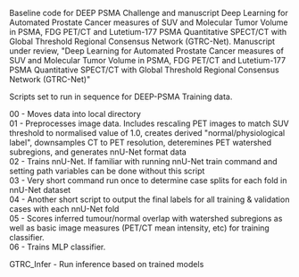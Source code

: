 Baseline code for DEEP PSMA Challenge and manuscript Deep Learning for Automated Prostate Cancer measures of SUV and Molecular Tumor Volume in PSMA, FDG PET/CT and Lutetium-177 PSMA Quantitative SPECT/CT with Global Threshold Regional Consensus Network (GTRC-Net).
Manuscript under review, "Deep Learning for Automated Prostate Cancer measures of SUV and Molecular Tumor Volume in PSMA, FDG PET/CT and Lutetium-177 PSMA Quantitative SPECT/CT with Global Threshold Regional Consensus Network (GTRC-Net)"



Scripts set to run in sequence for DEEP-PSMA Training data. 

00 - Moves data into local directory  
01 - Preprocesses image data. Includes rescaling PET images to match SUV threshold to normalised value of 1.0, creates derived "normal/physiological label", downsamples CT to PET resolution, deteremines PET watershed subregions, and generates nnU-Net format data  
02 - Trains nnU-Net. If familiar with running nnU-Net train command and setting path variables can be done without this script  
03 - Very short command run once to determine case splits for each fold in nnU-Net dataset  
04 - Another short script to output the final labels for all training & validation cases with each nnU-Net fold  
05 - Scores inferred tumour/normal overlap with watershed subregions as well as basic image measures (PET/CT mean intensity, etc) for training classifier.  
06 - Trains MLP classifier.   
  
GTRC_Infer - Run inference based on trained models  
